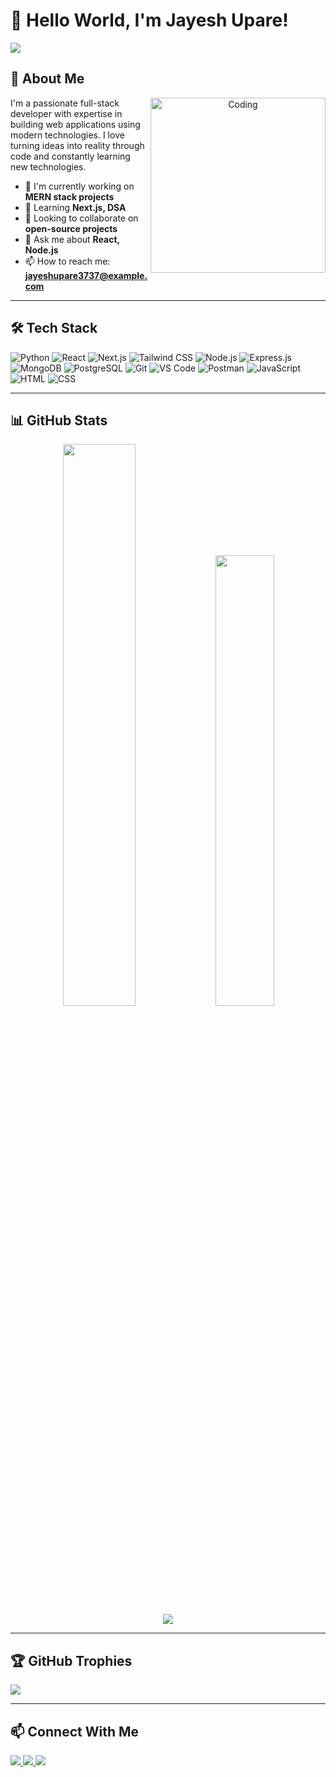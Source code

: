 # 👋 Hello World, I'm Jayesh Upare!

<!-- Profile Views -->
![](https://komarev.com/ghpvc/?username=Jayeshupare&label=Profile%20views&color=0e75b6&style=flat-square)

## 🚀 About Me

<div align="center">
  <img align="right" alt="Coding" width="280" src="https://media.giphy.com/media/qgQUggAC3Pfv687qPC/giphy.gif">
</div>

I'm a passionate full-stack developer with expertise in building web applications using modern technologies. I love turning ideas into reality through code and constantly learning new technologies.

- 🔭 I'm currently working on **MERN stack projects**
- 🌱 Learning **Next.js, DSA**
- 👯 Looking to collaborate on **open-source projects**
- 💬 Ask me about **React, Node.js**
- 📫 How to reach me: **jayeshupare3737@example.com**

---

## 🛠 Tech Stack

![Python](https://img.shields.io/badge/Python-3776AB?style=for-the-badge&logo=python&logoColor=white)
![React](https://img.shields.io/badge/React-20232A?style=for-the-badge&logo=react&logoColor=61DAFB)
![Next.js](https://img.shields.io/badge/Next.js-000000?style=for-the-badge&logo=next.js&logoColor=white)
![Tailwind CSS](https://img.shields.io/badge/Tailwind_CSS-38B2AC?style=for-the-badge&logo=tailwind-css&logoColor=white)
![Node.js](https://img.shields.io/badge/Node.js-339933?style=for-the-badge&logo=node.js&logoColor=white)
![Express.js](https://img.shields.io/badge/Express.js-000000?style=for-the-badge&logo=express&logoColor=white)
![MongoDB](https://img.shields.io/badge/MongoDB-4EA94B?style=for-the-badge&logo=mongodb&logoColor=white)
![PostgreSQL](https://img.shields.io/badge/PostgreSQL-316192?style=for-the-badge&logo=postgresql&logoColor=white)
![Git](https://img.shields.io/badge/Git-F05032?style=for-the-badge&logo=git&logoColor=white)
![VS Code](https://img.shields.io/badge/VS_Code-007ACC?style=for-the-badge&logo=visual-studio-code&logoColor=white)
![Postman](https://img.shields.io/badge/Postman-FF6C37?style=for-the-badge&logo=postman&logoColor=white)
![JavaScript](https://img.shields.io/badge/JavaScript-F7DF1E?style=for-the-badge&logo=javascript&logoColor=black)
![HTML](https://img.shields.io/badge/HTML-E34F26?style=for-the-badge&logo=html5&logoColor=white)
![CSS](https://img.shields.io/badge/CSS-1572B6?style=for-the-badge&logo=css3&logoColor=white)

---

## 📊 GitHub Stats

<div align="center">
  <img width="48%" src="https://github-readme-stats.vercel.app/api?username=Jayeshupare&show_icons=true&theme=radical" />
  <img width="43%" src="https://github-readme-stats.vercel.app/api/top-langs/?username=Jayeshupare&layout=compact&theme=radical" />
</div>

<div align="center">
  <img src="https://github-readme-activity-graph.vercel.app/graph?username=Jayeshupare&theme=react-dark" />
</div>

---

## 🏆 GitHub Trophies

![](https://github-profile-trophy.vercel.app/?username=Jayeshupare&theme=radical&no-frame=false&no-bg=false&margin-w=4)

---

## 📫 Connect With Me

<p align="start">
  <a href="https://www.linkedin.com/in/jayesh-upare-694138266?utm_source=share&utm_campaign=share_via&utm_content=profile&utm_medium=android_app" target="_blank">
    <img src="https://img.shields.io/badge/LinkedIn-0077B5?style=for-the-badge&logo=linkedin&logoColor=white" />
  </a>
  <a href="mailto:jayeshupare3737@gmail.com">
    <img src="https://img.shields.io/badge/Gmail-D14836?style=for-the-badge&logo=gmail&logoColor=white" />
  </a>
  <a href="https://github.com/Jayeshupare" target="_blank">
    <img src="https://img.shields.io/badge/GitHub-100000?style=for-the-badge&logo=github&logoColor=white" />
  </a>
</p>
